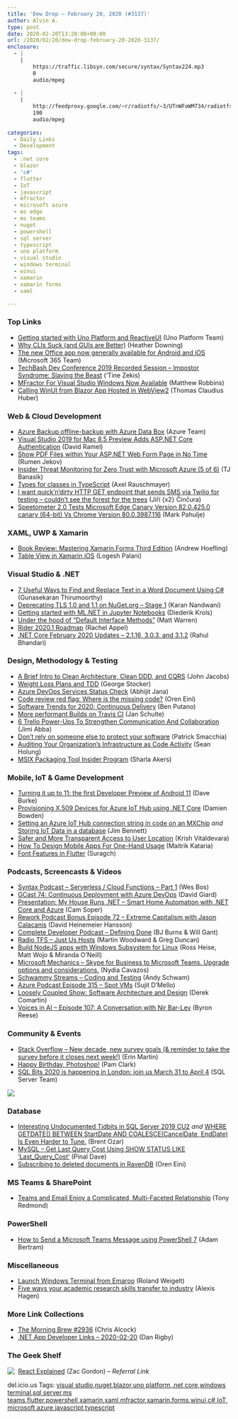 ```yaml
---
title: 'Dew Drop – February 20, 2020 (#3137)'
author: Alvin A.
type: post
date: 2020-02-20T13:20:08+00:00
url: /2020/02/20/dew-drop-february-20-2020-3137/
enclosure:
  - |
    |
        https://traffic.libsyn.com/secure/syntax/Syntax224.mp3
        0
        audio/mpeg
        
  - |
    |
        http://feedproxy.google.com/~r/radiotfs/~3/UTnWFoWM734/radiotfs_179.mp3
        190
        audio/mpeg
        
categories:
  - Daily Links
  - Development
tags:
  - .net core
  - blazor
  - 'c#'
  - flutter
  - IoT
  - javascript
  - mfractor
  - microsoft azure
  - ms edge
  - ms teams
  - nuget
  - powershell
  - sql server
  - typescript
  - uno platform
  - visual studio
  - windows terminal
  - winui
  - xamarin
  - xamarin forms
  - xaml

---
```

### <a name="top"></a>Top Links

  * <a href="https://platform.uno/blog/getting-started-with-uno-platform-and-reactiveui/" target="_blank" rel="noopener noreferrer">Getting started with Uno Platform and ReactiveUI</a> (Uno Platform Team)
  * <a href="https://developer.okta.com/blog/2020/02/19/why-clis-suck-guis-are-better" target="_blank" rel="noopener noreferrer">Why CLIs Suck (and GUIs are Better)</a> (Heather Downing)
  * <a href="https://www.microsoft.com/en-us/microsoft-365/blog/2020/02/19/new-office-app-android-ios-available/" target="_blank" rel="noopener noreferrer">The new Office app now generally available for Android and iOS</a> (Microsoft 365 Team)
  * <a href="http://www.youtube.com/watch?v=1ABv-toKt2Y" target="_blank" rel="noopener noreferrer">TechBash Dev Conference 2019 Recorded Session &#8211; Impostor Syndrome: Slaying the Beast</a> (&#8216;Tine Zekis)
  * <a href="https://www.mfractor.com/blogs/news/mfractor-for-visual-studio-windows-now-available" target="_blank" rel="noopener noreferrer">MFractor For Visual Studio Windows Now Available</a> (Matthew Robbins)
  * <a href="https://www.thomasclaudiushuber.com/2020/02/19/calling-winui-from-blazor-app-hosted-in-webview2/" target="_blank" rel="noopener noreferrer">Calling WinUI from Blazor App Hosted in WebView2</a> (Thomas Claudius Huber)



### <a name="web"></a>Web & Cloud Development

  * <a href="https://azure.microsoft.com/en-us/updates/azure-backup-offlinebackup-with-azure-data-box/" target="_blank" rel="noopener noreferrer">Azure Backup offline-backup with Azure Data Box</a> (Azure Team)
  * <a href="https://visualstudiomagazine.com/articles/2020/02/19/vs-mac-8-5-preview2.aspx" target="_blank" rel="noopener noreferrer">Visual Studio 2019 for Mac 8.5 Preview Adds ASP.NET Core Authentication</a> (David Ramel)
  * <a href="https://www.telerik.com/blogs/show-pdf-within-asp-net-web-form-page-fast" target="_blank" rel="noopener noreferrer">Show PDF Files within Your ASP.NET Web Form Page in No Time</a> (Rumen Jekov)
  * <a href="https://devblogs.microsoft.com/azuregov/insider-threat-monitoring-for-zero-trust-with-microsoft-azure-5-of-6/" target="_blank" rel="noopener noreferrer">Insider Threat Monitoring for Zero Trust with Microsoft Azure (5 of 6)</a> (TJ Banasik)
  * <a href="http://feedproxy.google.com/~r/2ality/~3/wW8PV8BJM88/types-for-classes-typescript.html" target="_blank" rel="noopener noreferrer">Types for classes in TypeScript</a> (Axel Rauschmayer)
  * <a href="https://www.tabsoverspaces.com/233810-i-want-quick-n-dirty-http-get-endpoint-that-sends-sms-via-twilio-for-testing-couldnt-see-the-forest-for-the-trees?utm_source=feed" target="_blank" rel="noopener noreferrer">I want quick’n’dirty HTTP GET endpoint that sends SMS via Twilio for testing – couldn’t see the forest for the trees</a> (Jiří {x2} Činčura)
  * <a href="http://feedproxy.google.com/~r/MetadataConsulting/~3/yFLxLGNTpGE/Speetometer-2-0-Tests-Microsoft-Edge-Canary-Version-82-0-425-0-canary-64-bit-Vs-Chrome-Version-80-0-3987-116.html" target="_blank" rel="noopener noreferrer">Speetometer 2.0 Tests Microsoft Edge Canary Version 82.0.425.0 canary (64-bit) Vs Chrome Version 80.0.3987.116</a> (Mark Pahulje)



### <a name="silverlight"></a>XAML, UWP & Xamarin

  * <a href="https://www.andrewhoefling.com/Blog/Post/book-review-mastering-xamarin-forms-third-edition" target="_blank" rel="noopener noreferrer">Book Review: Mastering Xamarin.Forms Third Edition</a> (Andrew Hoefling)
  * <a href="https://xmonkeys360.com/2020/02/19/table-view-in-xamarin-ios/" target="_blank" rel="noopener noreferrer">Table View in Xamarin iOS</a> (Logesh Palani)



### <a name="dotnet"></a>Visual Studio & .NET

  * <a href="https://www.syncfusion.com/blogs/post/7-useful-ways-to-find-and-replace-text-in-a-word-document-using-csharp.aspx" target="_blank" rel="noopener noreferrer">7 Useful Ways to Find and Replace Text in a Word Document Using C#</a> (Gunasekaran Thirumoorthy)
  * <a href="https://devblogs.microsoft.com/nuget/deprecating-tls-1-0-and-1-1-on-nuget-org-stage-1/" target="_blank" rel="noopener noreferrer">Deprecating TLS 1.0 and 1.1 on NuGet.org – Stage 1</a> (Karan Nandwani)
  * <a href="https://xamlbrewer.wordpress.com/2020/02/20/getting-started-with-ml-net-in-jupyter-notebooks/" target="_blank" rel="noopener noreferrer">Getting started with ML.NET in Jupyter Notebooks</a> (Diederik Krols)
  * <a href="http://www.mattwarren.org/2020/02/19/Under-the-hood-of-Default-Interface-Methods/" target="_blank" rel="noopener noreferrer">Under the hood of &#8220;Default Interface Methods&#8221;</a> (Matt Warren)
  * <a href="https://blog.jetbrains.com/dotnet/2020/02/19/rider-2020-1-roadmap/" target="_blank" rel="noopener noreferrer"></a><a href="https://blog.jetbrains.com/dotnet/2020/02/19/rider-2020-1-roadmap/" target="_blank" rel="noopener noreferrer">Rider 2020.1 Roadmap</a> (Rachel Appel)
  * <a href="https://devblogs.microsoft.com/dotnet/net-core-february-2020/" target="_blank" rel="noopener noreferrer">.NET Core February 2020 Updates – 2.1.16, 3.0.3, and 3.1.2</a> (Rahul Bhandari)



### <a name="design"></a>Design, Methodology & Testing

  * <a href="https://blog.jacobsdata.com/2020/02/19/a-brief-intro-to-clean-architecture-clean-ddd-and-cqrs" target="_blank" rel="noopener noreferrer">A Brief Intro to Clean Architecture, Clean DDD, and CQRS</a> (John Jacobs)
  * <a href="https://georgestocker.com/2020/02/19/weight-loss-plans-and-tdd/?utm_source=rss&utm_medium=rss&utm_campaign=weight-loss-plans-and-tdd" target="_blank" rel="noopener noreferrer">Weight Loss Plans and TDD</a> (George Stocker)
  * <a href="https://dailydotnettips.com/azure-devops-services-status-check/" target="_blank" rel="noopener noreferrer">Azure DevOps Services Status Check</a> (Abhijit Jana)
  * <a href="http://feedproxy.google.com/~r/AyendeRahien/~3/lRk_q_fkSLc/code-review-red-flag-where-is-the-missing-code" target="_blank" rel="noopener noreferrer">Code review red flag: Where is the missing code?</a> (Oren Eini)
  * <a href="https://stackify.com/software-trends-for-2018-continuous-delivery/" target="_blank" rel="noopener noreferrer">Software Trends for 2020: Continuous Delivery</a> (Ben Putano)
  * <a href="http://blog.travis-ci.com/2020-02-19-premium-vms" target="_blank" rel="noopener noreferrer">More performant Builds on Travis CI</a> (Jan Schulte)
  * <a href="https://blog.trello.com/power-ups-strengthen-communication-collaboration" target="_blank" rel="noopener noreferrer">6 Trello Power-Ups To Strengthen Communication And Collaboration</a> (Jimi Abba)
  * <a href="https://blog.ndepend.com/dont-rely-on-someone-else-to-protect-your-software/" target="_blank" rel="noopener noreferrer">Don’t rely on someone else to protect your software</a> (Patrick Smacchia)
  * <a href="https://www.pulumi.com/blog/auditing-your-organizations-infrastructure-as-code-activity/" target="_blank" rel="noopener noreferrer">Auditing Your Organization&#8217;s Infrastructure as Code Activity</a> (Sean Holung)
  * <a href="https://techcommunity.microsoft.com/t5/msix-blog/msix-packaging-tool-insider-program/ba-p/1182647" target="_blank" rel="noopener noreferrer">MSIX Packaging Tool Insider Program</a> (Sharla Akers)



### <a name="mobile"></a>Mobile, IoT & Game Development

  * <a href="http://feedproxy.google.com/~r/blogspot/hsDu/~3/yJq96-pDYNQ/Android-11-developer-preview.html" target="_blank" rel="noopener noreferrer">Turning it up to 11: the first Developer Preview of Android 11</a> (Dave Burke)
  * <a href="https://damienbod.com/2020/02/20/provisioning-x-509-devices-for-azure-iot-hub-using-net-core/" target="_blank" rel="noopener noreferrer">Provisioning X.509 Devices for Azure IoT Hub using .NET Core</a> (Damien Bowden)
  * <a href="https://techcommunity.microsoft.com/t5/educator-developer-blog/setting-an-azure-iot-hub-connection-string-in-code-on-an-mxchip/ba-p/1183506" target="_blank" rel="noopener noreferrer">Setting an Azure IoT Hub connection string in code on an MXChip</a> _and_ <a href="https://techcommunity.microsoft.com/t5/educator-developer-blog/storing-iot-data-in-a-database/ba-p/1183534" target="_blank" rel="noopener noreferrer">Storing IoT Data in a database</a> (Jim Bennett)
  * <a href="http://feedproxy.google.com/~r/blogspot/hsDu/~3/cZ6Pli5Zxts/safer-location-access.html" target="_blank" rel="noopener noreferrer">Safer and More Transparent Access to User Location</a> (Krish Vitaldevara)
  * <a href="https://www.smashingmagazine.com/2020/02/design-mobile-apps-one-hand-usage/" target="_blank" rel="noopener noreferrer">How To Design Mobile Apps For One-Hand Usage</a> (Maitrik Kataria)
  * <a href="https://medium.com/flutter-community/font-features-in-flutter-320222fc171d?source=rss----86fb29d7cc6a---4" target="_blank" rel="noopener noreferrer">Font Features in Flutter</a> (Suragch)



### <a name="podcasts"></a>Podcasts, Screencasts & Videos

  * <a href="https://traffic.libsyn.com/secure/syntax/Syntax224.mp3" target="_blank" rel="noopener noreferrer">Syntax Podcast &#8211; Serverless / Cloud Functions &#8211; Part 1</a> (Wes Bos)
  * <a href="http://DavidGiard.com/2020/02/20/GCast74ContinuousDeploymentWithAzureDevOps.aspx" target="_blank" rel="noopener noreferrer">GCast 74: Continuous Deployment with Azure DevOps</a> (David Giard)
  * <a href="https://www.infoq.com/presentations/smart-home-net-core-hubitat/?utm_campaign=infoq_content&utm_source=infoq&utm_medium=feed&utm_term=global" target="_blank" rel="noopener noreferrer">Presentation: My House Runs .NET &#8211; Smart Home Automation with .NET Core and Azure</a> (Cam Soper)
  * <a href="https://share.transistor.fm/s/353d5b5b" target="_blank" rel="noopener noreferrer">Rework Podcast Bonus Episode 72 &#8211; Extreme Capitalism with Jason Calacanis</a> (David Heinemeier Hansson)
  * <a href="https://completedeveloperpodcast.com/episode-238/?utm_source=rss&utm_medium=rss&utm_campaign=episode-238" target="_blank" rel="noopener noreferrer">Complete Developer Podcast &#8211; Defining Done</a> (BJ Burns & Will Gant)
  * <a href="http://feedproxy.google.com/~r/radiotfs/~3/UTnWFoWM734/radiotfs_179.mp3" target="_blank" rel="noopener noreferrer">Radio TFS &#8211; Just Us Hosts</a> (Martin Woodward & Greg Duncan)
  * <a href="https://channel9.msdn.com/Blogs/One-Dev-Minute/Build-NodeJS-apps-with-Windows-Subsystem-for-Linux?WT.mc_id=DX_MVP4025064" target="_blank" rel="noopener noreferrer">Build NodeJS apps with Windows Subsystem for Linux</a> (Ross Heise, Matt Wojo & Miranda O&#8217;Neill)
  * <a href="http://www.youtube.com/watch?v=1HKWEq_uyYU" target="_blank" rel="noopener noreferrer">Microsoft Mechanics &#8211; Skype for Business to Microsoft Teams. Upgrade options and considerations.</a> (Nydia Cavazos)
  * <a href="http://www.youtube.com/watch?v=wwwi-LHUDSY" target="_blank" rel="noopener noreferrer">Schwammy Streams &#8211; Coding and Testing</a> (Andy Schwam)
  * <a href="http://azpodcast.azurewebsites.net/post/Episode-315-Spot-VMs" target="_blank" rel="noopener noreferrer">Azure Podcast Episode 315 &#8211; Spot VMs</a> (Sujit D&#8217;Mello)
  * <a href="https://codeopinion.com/loosely-coupled-show/?utm_source=rss&utm_medium=rss&utm_campaign=loosely-coupled-show" target="_blank" rel="noopener noreferrer">Loosely Coupled Show: Software Architecture and Design</a> (Derek Comartin)
  * <a href="https://gigaom.com/2020/02/20/voices-in-ai-episode-107-a-conversation-with-nir-bar-lev/" target="_blank" rel="noopener noreferrer">Voices in AI – Episode 107: A Conversation with Nir Bar-Lev</a> (Byron Reese)



### <a name="events"></a>Community & Events

  * <a href="https://stackoverflow.blog/2020/02/19/new-decade-new-survey-goals-reminder-to-take-the-survey-before-it-closes-next-week/" target="_blank" rel="noopener noreferrer">Stack Overflow &#8211; New decade, new survey goals (& reminder to take the survey before it closes next week!)</a> (Erin Martin)
  * <a href="https://theblog.adobe.com/happy-birthday-photoshop/" target="_blank" rel="noopener noreferrer">Happy Birthday, Photoshop!</a> (Pam Clark)
  * <a href="https://cloudblogs.microsoft.com/sqlserver/2020/02/19/sql-bits-2020-is-happening-in-london-join-us-march-31-to-april-4/" target="_blank" rel="noopener noreferrer">SQL Bits 2020 is happening in London: join us March 31 to April 4</a> (SQL Server Team)

<a href="https://get.oz-code.com/webinar-setting-ozcode-production-debugging-using-pulumi-feb-2020" target="_blank" rel="noopener noreferrer"><img decoding="async" style="margin: 0px auto 10px; border: 0px currentcolor; border-image: none; float: none; display: block; background-image: none;" src="/wp-content/uploads/2020/02/OzCodeWebinar300x250.jpg" border="0" /></a>

### <a name="sql"></a>Database

  * <a href="http://feedproxy.google.com/~r/BrentOzar-SqlServerDba/~3/11_g10ZZo1E/" target="_blank" rel="noopener noreferrer">Interesting Undocumented Tidbits in SQL Server 2019 CU2</a> _and_ <a href="http://feedproxy.google.com/~r/BrentOzar-SqlServerDba/~3/uZh5wPxW7pI/" target="_blank" rel="noopener noreferrer">WHERE GETDATE() BETWEEN StartDate AND COALESCE(CancelDate, EndDate) Is Even Harder to Tune.</a> (Brent Ozar)
  * <a href="https://blog.sqlauthority.com/2020/02/20/mysql-get-last-query-cost-using-show-status-like-last_query_cost/" target="_blank" rel="noopener noreferrer">MySQL – Get Last Query Cost Using SHOW STATUS LIKE ‘Last_Query_Cost’</a> (Pinal Dave)
  * <a href="http://feedproxy.google.com/~r/AyendeRahien/~3/VtVBy9XKCjY/subscribing-to-deleted-documents-in-ravendb" target="_blank" rel="noopener noreferrer">Subscribing to deleted documents in RavenDB</a> (Oren Eini)



### MS Teams & SharePoint

  * <a href="https://www.petri.com/teams-gets-closer-email" target="_blank" rel="noopener noreferrer">Teams and Email Enjoy a Complicated, Multi-Faceted Relationship</a> (Tony Redmond)



### <a name="ps"></a>PowerShell

  * <a href="https://www.petri.com/how-to-send-a-microsoft-teams-message-using-powershell-7?utm_source=rss&utm_medium=rss&utm_campaign=how-to-send-a-microsoft-teams-message-using-powershell-7" target="_blank" rel="noopener noreferrer">How to Send a Microsoft Teams Message using PowerShell 7</a> (Adam Bertram)



### <a name="misc"></a>Miscellaneous

  * <a href="https://weblogs.asp.net:443/rweigelt/launch-windows-terminal-from-emaroo?WT.mc_id=DX_MVP4025064" target="_blank" rel="noopener noreferrer">Launch Windows Terminal from Emaroo</a> (Roland Weigelt)
  * <a href="https://www.microsoft.com/en-us/research/blog/five-ways-your-academic-research-skills-transfer-to-industry/" target="_blank" rel="noopener noreferrer">Five ways your academic research skills transfer to industry</a> (Alexis Hagen)



### <a name="links"></a>More Link Collections

  * <a href="http://feedproxy.google.com/~r/ReflectivePerspective/~3/24wn7tHwmRg/" target="_blank" rel="noopener noreferrer">The Morning Brew #2936</a> (Chris Alcock)
  * <a href="https://links.danrigby.com/2020/02/app-developer-links-2020-02-20/" target="_blank" rel="noopener noreferrer">.NET App Developer Links &#8211; 2020-02-20</a> (Dan Rigby)



### <a name="shelf"></a>The Geek Shelf

<a href="https://www.amazon.com/React-Explained-Step-Step-Guide/dp/1798752980/?tag=amavin-20" target="_blank" rel="noopener noreferrer"><img decoding="async" align="left" style="margin: 0px 4px 10px 0px; border: 0px currentcolor; border-image: none; float: left; display: inline; background-image: none;" src="https://m.media-amazon.com/images/I/41KjE6umxmL._AC_UY218_ML3_.jpg" border="0" /></a>&nbsp;<a href="https://www.amazon.com/React-Explained-Step-Step-Guide/dp/1798752980/?tag=amavin-20" target="_blank" rel="noopener noreferrer">React Explained</a> (Zac Gordon) _&#8211; Referral Link_











<div class="wlWriterEditableSmartContent" id="scid:77ECF5F8-D252-44F5-B4EB-D463C5396A79:4dc0113e-2bb5-408a-812e-e7029d06d7b9" style="margin: 0px; padding: 0px; float: none; display: inline;">
  del.icio.us Tags: <a href="http://del.icio.us/popular/visual+studio" rel="tag">visual studio</a>,<a href="http://del.icio.us/popular/nuget" rel="tag">nuget</a>,<a href="http://del.icio.us/popular/blazor" rel="tag">blazor</a>,<a href="http://del.icio.us/popular/uno+platform" rel="tag">uno platform</a>,<a href="http://del.icio.us/popular/.net+core" rel="tag">.net core</a>,<a href="http://del.icio.us/popular/windows+terminal" rel="tag">windows terminal</a>,<a href="http://del.icio.us/popular/sql+server" rel="tag">sql server</a>,<a href="http://del.icio.us/popular/ms+teams" rel="tag">ms teams</a>,<a href="http://del.icio.us/popular/flutter" rel="tag">flutter</a>,<a href="http://del.icio.us/popular/powershell" rel="tag">powershell</a>,<a href="http://del.icio.us/popular/xamarin" rel="tag">xamarin</a>,<a href="http://del.icio.us/popular/xaml" rel="tag">xaml</a>,<a href="http://del.icio.us/popular/mfractor" rel="tag">mfractor</a>,<a href="http://del.icio.us/popular/xamarin.forms" rel="tag">xamarin.forms</a>,<a href="http://del.icio.us/popular/winui" rel="tag">winui</a>,<a href="http://del.icio.us/popular/c%23" rel="tag">c#</a>,<a href="http://del.icio.us/popular/IoT" rel="tag">IoT</a>,<a href="http://del.icio.us/popular/microsoft+azure" rel="tag">microsoft azure</a>,<a href="http://del.icio.us/popular/javascript" rel="tag">javascript</a>,<a href="http://del.icio.us/popular/typescript" rel="tag">typescript</a>
</div>